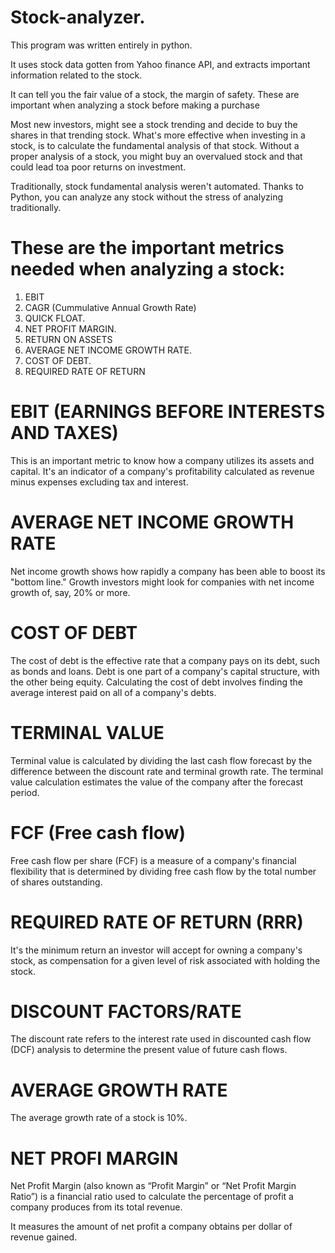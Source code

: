 # Stock-analyzer.
This program was written entirely in python.

It uses stock data gotten from Yahoo finance API, and extracts important information related to the stock.

It can tell you the fair value of a stock, the margin of safety. These are important when analyzing a stock before making a purchase

Most new investors, might see a stock trending and decide to buy the shares in that trending stock.
What's more effective when investing in a stock, is to calculate the fundamental analysis of that stock. 
Without a proper analysis of a stock, you might buy an overvalued stock and that could lead toa poor returns on investment.

Traditionally, stock fundamental analysis weren't automated. Thanks to Python, you can analyze any stock without the stress of analyzing traditionally.

# These are the important metrics needed when analyzing a stock:

1. EBIT
2. CAGR (Cummulative Annual Growth Rate)
3. QUICK FLOAT.
4. NET PROFIT MARGIN.
5. RETURN ON ASSETS
6. AVERAGE NET INCOME GROWTH RATE.
7. COST OF DEBT.
8. REQUIRED RATE OF RETURN


# EBIT (EARNINGS BEFORE INTERESTS AND TAXES)
This is an important metric to know how a company utilizes its assets and capital.
It's an indicator of a company's profitability calculated as revenue minus expenses excluding tax and interest.

# AVERAGE NET INCOME GROWTH RATE


Net income growth shows how rapidly a company has been able to boost its "bottom line." 
Growth investors might look for companies with net income growth of, say, 20% or more.

# COST OF DEBT
The cost of debt is the effective rate that a company pays on its debt, such as bonds and loans. Debt is one part of a company's capital structure, with the other being equity. 
Calculating the cost of debt involves finding the average interest paid on all of a company's debts.

# TERMINAL VALUE

Terminal value is calculated by dividing the last cash flow forecast by the difference between the discount rate and terminal growth rate. 
The terminal value calculation estimates the value of the company after the forecast period.

# FCF (Free cash flow)


Free cash flow per share (FCF) is a measure of a company's financial flexibility that is determined by dividing free cash flow by the total number of shares outstanding.

# REQUIRED RATE OF RETURN (RRR)

It's the minimum return an investor will accept for owning a company's stock, as compensation for a given level of risk associated with holding the stock.

# DISCOUNT FACTORS/RATE
The discount rate refers to the interest rate used in discounted cash flow (DCF) analysis to determine the present value of future cash flows.

# AVERAGE GROWTH RATE
The average growth rate of a stock is 10%.

# NET PROFI MARGIN
Net Profit Margin (also known as “Profit Margin” or “Net Profit Margin Ratio”) is a financial ratio used to calculate the percentage of profit a company produces from its total revenue.

It measures the amount of net profit a company obtains per dollar of revenue gained.
